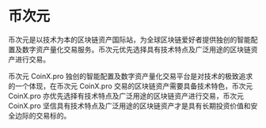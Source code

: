 # 币次元

币次元是以技术为本的区块链资产国际站，为全球区块链爱好者提供独创的智能配置及数字资产量化交易服务。币次元优先选择具有技术特点及广泛用途的区块链资产进行交易。

币次元 CoinX.pro 独创的智能配置及数字资产量化交易平台是对技术的极致追求的一个体现，在币次元 CoinX.pro 交易的区块链资产需要具备技术特色，币次元 CoinX.pro 亦优先选择有技术特点及广泛用途的区块链资产进行交易，币次元 CoinX.pro 坚信具有技术特点及广泛用途的区块链资产才是具有长期投资价值和安全边际的交易标的。
